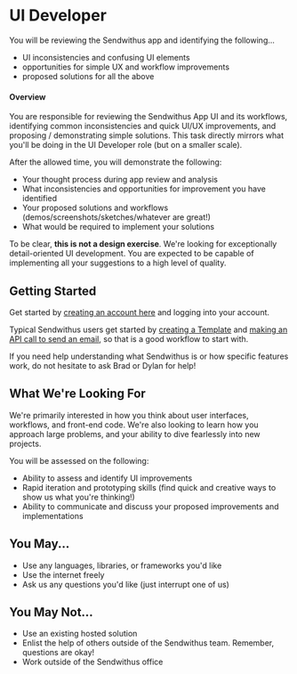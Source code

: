 UI Developer
============

You will be reviewing the Sendwithus app and identifying the following...

* UI inconsistencies and confusing UI elements
* opportunities for simple UX and workflow improvements
* proposed solutions for all the above


#### Overview

You are responsible for reviewing the Sendwithus App UI and its workflows, identifying
common inconsistencies and quick UI/UX improvements, and proposing / demonstrating simple solutions.
This task directly mirrors what you'll be doing in the UI Developer role (but on a smaller scale).

After the allowed time, you will demonstrate the following:

* Your thought process during app review and analysis
* What inconsistencies and opportunities for improvement you have identified
* Your proposed solutions and workflows (demos/screenshots/sketches/whatever are great!)
* What would be required to implement your solutions

To be clear, __this is not a design exercise__. We're looking for exceptionally detail-oriented UI development.
You are expected to be capable of implementing all your suggestions to a high level of quality.


Getting Started
---------------

Get started by [creating an account here](https://app.sendwithus.com/signup)
and logging into your account. 

Typical Sendwithus users get started by [creating a Template](https://www.sendwithus.com/docs/templating) and [making an API call to send an email](https://www.sendwithus.com/docs/api#sending-emails), so that is a good workflow to start with.

If you need help understanding what Sendwithus is or how specific features work, do not hesitate to ask Brad or Dylan for help!


What We're Looking For
----------------------

We're primarily interested in how you think about user interfaces, workflows, and front-end code. We're also looking to learn how you approach large problems, and your ability to dive fearlessly into new projects.

You will be assessed on the following:

* Ability to assess and identify UI improvements
* Rapid iteration and prototyping skills (find quick and creative ways to show us what you're thinking!)
* Ability to communicate and discuss your proposed improvements and implementations


You May...
----------
* Use any languages, libraries, or frameworks you'd like
* Use the internet freely
* Ask us any questions you'd like (just interrupt one of us)


You May Not...
--------------
* Use an existing hosted solution
* Enlist the help of others outside of the Sendwithus team. Remember, questions are okay!
* Work outside of the Sendwithus office
